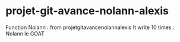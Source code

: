 # projet-git-avance-nolann-alexis

Function Nolann : from projetgitavancenolannalexis
It write 10 times : Nolann le GOAT 